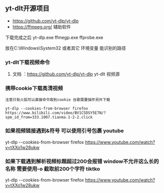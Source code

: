 
## yt-dlt开源项目 

- https://github.com/yt-dlp/yt-dlp 
- https://ffmpeg.org/  辅助软件 

下载完成之后 yt-dlp.exe  ffmegp.exe ffprobe.exe 

放在C:\Windows\System32  或者其它 环境变量 能识别的路径


### yt-dlt下载视频命令 
1. 文档 ：https://github.com/yt-dlp/yt-dlp
yt-dlt 视频源
### 携带cookie下载高清视频 
    注意只有火狐可以直接命令取到cookie 谷歌需要插件另外下载

    yt-dlp --cookies-from-browser firefox https://www.bilibili.com/video/BV1C5DSY5E7N/?spm_id_from=333.1007.tianma.1-2-2.click

### 如果视频链接遇到&符号 可以使用引号包裹 youtube
yt-dlp --cookies-from-browser firefox https://www.youtube.com/watch?v=tXXo1w28ukw

### 如果下载遇到解析视频标题超过200会报错 window不允许这么长的名称 需要使用-o 截取前200个字符 tiktko

yt-dlp --cookies-from-browser firefox https://www.youtube.com/watch?v=tXXo1w28ukw